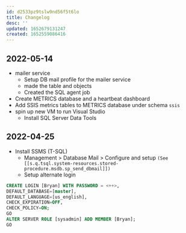 ```yaml
---
id: d2533pz9tslw9nd56f5t6lo
title: Changelog
desc: ''
updated: 1652679131247
created: 1652559086416
---
```


## 2022-05-14

- mailer service
  - Setup DB mail profile for the mailer service
  - made the table and objects
  - Created the SQL agent job
- Create METRICS database and a heartbeat dashboard
- Add SSIS metrics tables to METRICS database under schema `ssis`
- spin up new VM to run Visual Studio
  - Install SQL Server Data Tools

## 2022-04-25

- Install SSMS (T-SQL)
  - Management > Database Mail > Configure and setup `(See [[s.q.tsql.system-resources.stored-procedure.msdb.sp_send_dbmail]])`
  - Setup alternate login

```sql
CREATE LOGIN [Bryan] WITH PASSWORD = <++>, 
DEFAULT_DATABASE=[master], 
DEFAULT_LANGUAGE=[us_english], 
CHECK_EXPIRATION=OFF, 
CHECK_POLICY=ON;
GO
ALTER SERVER ROLE [sysadmin] ADD MEMBER [Bryan];
GO
```
